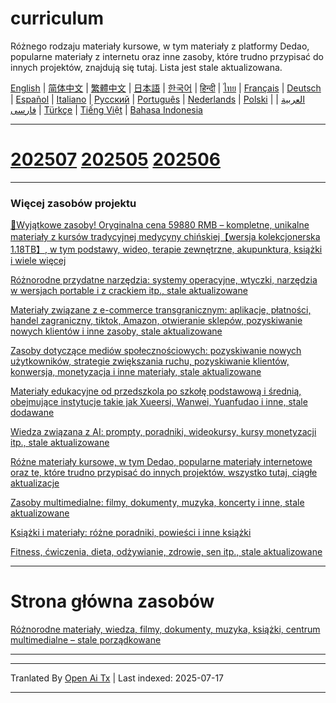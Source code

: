 # curriculum

Różnego rodzaju materiały kursowe, w tym materiały z platformy Dedao, popularne materiały z internetu oraz inne zasoby, które trudno przypisać do innych projektów, znajdują się tutaj. Lista jest stale aktualizowana.


[English](https://openaitx.github.io/view.html?user=mswnlz&project=curriculum&lang=en) | [简体中文](https://openaitx.github.io/view.html?user=mswnlz&project=curriculum&lang=zh-CN) | [繁體中文](https://openaitx.github.io/view.html?user=mswnlz&project=curriculum&lang=zh-TW) | [日本語](https://openaitx.github.io/view.html?user=mswnlz&project=curriculum&lang=ja) | [한국어](https://openaitx.github.io/view.html?user=mswnlz&project=curriculum&lang=ko) | [हिन्दी](https://openaitx.github.io/view.html?user=mswnlz&project=curriculum&lang=hi) | [ไทย](https://openaitx.github.io/view.html?user=mswnlz&project=curriculum&lang=th) | [Français](https://openaitx.github.io/view.html?user=mswnlz&project=curriculum&lang=fr) | [Deutsch](https://openaitx.github.io/view.html?user=mswnlz&project=curriculum&lang=de) | [Español](https://openaitx.github.io/view.html?user=mswnlz&project=curriculum&lang=es) | [Italiano](https://openaitx.github.io/view.html?user=mswnlz&project=curriculum&lang=it) | [Русский](https://openaitx.github.io/view.html?user=mswnlz&project=curriculum&lang=ru) | [Português](https://openaitx.github.io/view.html?user=mswnlz&project=curriculum&lang=pt) | [Nederlands](https://openaitx.github.io/view.html?user=mswnlz&project=curriculum&lang=nl) | [Polski](https://openaitx.github.io/view.html?user=mswnlz&project=curriculum&lang=pl) | [العربية](https://openaitx.github.io/view.html?user=mswnlz&project=curriculum&lang=ar) | [فارسی](https://openaitx.github.io/view.html?user=mswnlz&project=curriculum&lang=fa) | [Türkçe](https://openaitx.github.io/view.html?user=mswnlz&project=curriculum&lang=tr) | [Tiếng Việt](https://openaitx.github.io/view.html?user=mswnlz&project=curriculum&lang=vi) | [Bahasa Indonesia](https://openaitx.github.io/view.html?user=mswnlz&project=curriculum&lang=id)

-------------------

# [202507](https://raw.githubusercontent.com/mswnlz/curriculum/main/202507.md) [202505](https://raw.githubusercontent.com/mswnlz/curriculum/main/202505.md) [202506](https://raw.githubusercontent.com/mswnlz/curriculum/main/202506.md)

---------------
### Więcej zasobów projektu

[🎁Wyjątkowe zasoby! Oryginalna cena 59880 RMB – kompletne, unikalne materiały z kursów tradycyjnej medycyny chińskiej【wersja kolekcjonerska 1.18TB】, w tym podstawy, wideo, terapie zewnętrzne, akupunktura, książki i wiele więcej](https://github.com/mswnlz/chinese-traditional)

[Różnorodne przydatne narzędzia: systemy operacyjne, wtyczki, narzędzia w wersjach portable i z crackiem itp., stale aktualizowane](https://github.com/mswnlz/tools)


[Materiały związane z e-commerce transgranicznym: aplikacje, płatności, handel zagraniczny, tiktok, Amazon, otwieranie sklepów, pozyskiwanie nowych klientów i inne zasoby, stale aktualizowane](https://github.com/mswnlz/cross-border)

[Zasoby dotyczące mediów społecznościowych: pozyskiwanie nowych użytkowników, strategie zwiększania ruchu, pozyskiwanie klientów, konwersja, monetyzacja i inne materiały, stale aktualizowane](https://github.com/mswnlz/self-media)

[ Materiały edukacyjne od przedszkola po szkołę podstawową i średnią, obejmujące instytucje takie jak Xueersi, Wanwei, Yuanfudao i inne, stale dodawane](https://github.com/mswnlz/edu-knowlege)

[Wiedza związana z AI: prompty, poradniki, wideokursy, kursy monetyzacji itp., stale aktualizowane](https://github.com/mswnlz/AIknowledge)

[Różne materiały kursowe, w tym Dedao, popularne materiały internetowe oraz te, które trudno przypisać do innych projektów, wszystko tutaj, ciągłe aktualizacje](https://github.com/mswnlz/curriculum)

[Zasoby multimedialne: filmy, dokumenty, muzyka, koncerty i inne, stale aktualizowane](https://github.com/mswnlz/movies)

[Książki i materiały: różne poradniki, powieści i inne książki](https://github.com/mswnlz/book)

[Fitness, ćwiczenia, dieta, odżywianie, zdrowie, sen itp., stale aktualizowane](https://github.com/mswnlz/healthy)

---------------

# Strona główna zasobów
[Różnorodne materiały, wiedza, filmy, dokumenty, muzyka, książki, centrum multimedialne – stale porządkowane](https://github.com/mswnlz)

---------------


---

Tranlated By [Open Ai Tx](https://github.com/OpenAiTx/OpenAiTx) | Last indexed: 2025-07-17

---